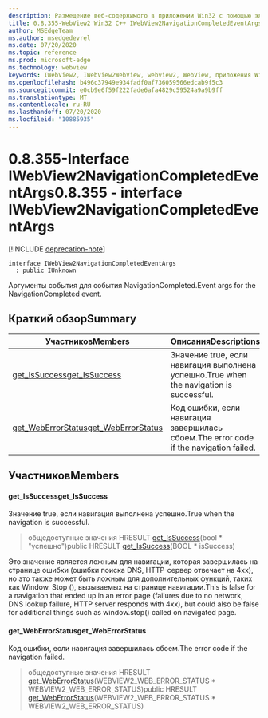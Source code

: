 ```yaml
---
description: Размещение веб-содержимого в приложении Win32 с помощью элемента управления Microsoft Edge WebView2
title: 0.8.355-WebView2 Win32 C++ IWebView2NavigationCompletedEventArgs
author: MSEdgeTeam
ms.author: msedgedevrel
ms.date: 07/20/2020
ms.topic: reference
ms.prod: microsoft-edge
ms.technology: webview
keywords: IWebView2, IWebView2WebView, webview2, WebView, приложения Win32, Win32, EDGE
ms.openlocfilehash: b496c37949e934fadf0af736059566edcab9f5c3
ms.sourcegitcommit: e0cb9e6f59f222fade6afa4829c59524a9a9b9ff
ms.translationtype: MT
ms.contentlocale: ru-RU
ms.lasthandoff: 07/20/2020
ms.locfileid: "10885935"
---
```

# <span data-ttu-id="b4b8b-104">0.8.355-Interface IWebView2NavigationCompletedEventArgs</span><span class="sxs-lookup"><span data-stu-id="b4b8b-104">0.8.355 - interface IWebView2NavigationCompletedEventArgs</span></span> 

[!INCLUDE [deprecation-note](../../includes/deprecation-note.md)]

```
interface IWebView2NavigationCompletedEventArgs
  : public IUnknown
```

<span data-ttu-id="b4b8b-105">Аргументы события для события NavigationCompleted.</span><span class="sxs-lookup"><span data-stu-id="b4b8b-105">Event args for the NavigationCompleted event.</span></span>

## <span data-ttu-id="b4b8b-106">Краткий обзор</span><span class="sxs-lookup"><span data-stu-id="b4b8b-106">Summary</span></span>

 <span data-ttu-id="b4b8b-107">Участников</span><span class="sxs-lookup"><span data-stu-id="b4b8b-107">Members</span></span>                        | <span data-ttu-id="b4b8b-108">Описания</span><span class="sxs-lookup"><span data-stu-id="b4b8b-108">Descriptions</span></span>
--------------------------------|---------------------------------------------
[<span data-ttu-id="b4b8b-109">get_IsSuccess</span><span class="sxs-lookup"><span data-stu-id="b4b8b-109">get_IsSuccess</span></span>](#get_issuccess) | <span data-ttu-id="b4b8b-110">Значение true, если навигация выполнена успешно.</span><span class="sxs-lookup"><span data-stu-id="b4b8b-110">True when the navigation is successful.</span></span>
[<span data-ttu-id="b4b8b-111">get_WebErrorStatus</span><span class="sxs-lookup"><span data-stu-id="b4b8b-111">get_WebErrorStatus</span></span>](#get_weberrorstatus) | <span data-ttu-id="b4b8b-112">Код ошибки, если навигация завершилась сбоем.</span><span class="sxs-lookup"><span data-stu-id="b4b8b-112">The error code if the navigation failed.</span></span>

## <span data-ttu-id="b4b8b-113">Участников</span><span class="sxs-lookup"><span data-stu-id="b4b8b-113">Members</span></span>

#### <span data-ttu-id="b4b8b-114">get_IsSuccess</span><span class="sxs-lookup"><span data-stu-id="b4b8b-114">get_IsSuccess</span></span> 

<span data-ttu-id="b4b8b-115">Значение true, если навигация выполнена успешно.</span><span class="sxs-lookup"><span data-stu-id="b4b8b-115">True when the navigation is successful.</span></span>

> <span data-ttu-id="b4b8b-116">общедоступные значения HRESULT [get_IsSuccess](#get_issuccess)(bool \* "успешно")</span><span class="sxs-lookup"><span data-stu-id="b4b8b-116">public HRESULT [get_IsSuccess](#get_issuccess)(BOOL \* isSuccess)</span></span>

<span data-ttu-id="b4b8b-117">Это значение является ложным для навигации, которая завершилась на странице ошибки (ошибки поиска DNS, HTTP-сервер отвечает на 4xx), но это также может быть ложным для дополнительных функций, таких как Window. Stop (), вызываемых на странице навигации.</span><span class="sxs-lookup"><span data-stu-id="b4b8b-117">This is false for a navigation that ended up in an error page (failures due to no network, DNS lookup failure, HTTP server responds with 4xx), but could also be false for additional things such as window.stop() called on navigated page.</span></span>

#### <span data-ttu-id="b4b8b-118">get_WebErrorStatus</span><span class="sxs-lookup"><span data-stu-id="b4b8b-118">get_WebErrorStatus</span></span> 

<span data-ttu-id="b4b8b-119">Код ошибки, если навигация завершилась сбоем.</span><span class="sxs-lookup"><span data-stu-id="b4b8b-119">The error code if the navigation failed.</span></span>

> <span data-ttu-id="b4b8b-120">общедоступные значения HRESULT [get_WebErrorStatus](#get_weberrorstatus)(WEBVIEW2_WEB_ERROR_STATUS \* WEBVIEW2_WEB_ERROR_STATUS)</span><span class="sxs-lookup"><span data-stu-id="b4b8b-120">public HRESULT [get_WebErrorStatus](#get_weberrorstatus)(WEBVIEW2_WEB_ERROR_STATUS \* WEBVIEW2_WEB_ERROR_STATUS)</span></span>

